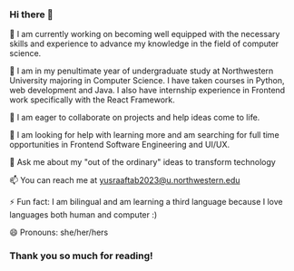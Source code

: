 ### Hi there 👋
🔭 I am currently working on becoming well equipped with the necessary skills and experience to advance my knowledge in the field of computer science.

🌱 I am in my penultimate year of undergraduate study at Northwestern University majoring in Computer Science. 
I have taken courses in Python, web development and Java. I also have internship experience in Frontend work specifically with the React Framework.


👯 I am eager to collaborate on projects and help ideas come to life.

🤔 I am looking for help with learning more and am searching for full time opportunities in Frontend Software Engineering and UI/UX.

💬 Ask me about my "out of the ordinary" ideas to transform technology

📫 You can reach me at yusraaftab2023@u.northwestern.edu

⚡ Fun fact: I am bilingual and am learning a third language because I love languages both human and computer :)

😄 Pronouns: she/her/hers

### Thank you so much for reading!

<!--
**YusraAft/YusraAft** is a ✨ _special_ ✨ repository because its `README.md` (this file) appears on your GitHub profile.

Here are some ideas to get you started:

- 🔭 I’m currently working on ...
- 🌱 I’m currently learning ...
- 👯 I’m looking to collaborate on ...
- 🤔 I’m looking for help with ...
- 💬 Ask me about ...
- 📫 How to reach me: ...
- 😄 Pronouns: ...
- ⚡ Fun fact: ...
-->
